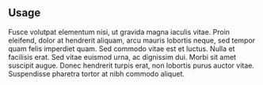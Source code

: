 ## Usage
Fusce volutpat elementum nisi, ut gravida magna iaculis vitae. Proin eleifend, dolor at hendrerit aliquam, arcu mauris lobortis neque, sed tempor quam felis imperdiet quam. Sed commodo vitae est et luctus. Nulla et facilisis erat. Sed vitae euismod urna, ac dignissim dui. Morbi sit amet suscipit augue. Donec hendrerit turpis erat, non lobortis purus auctor vitae. Suspendisse pharetra tortor at nibh commodo aliquet.

<br/><br/>

